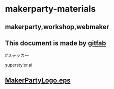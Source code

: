 # makerparty-materials
## makerparty,workshop,webmaker
This document is made by [gitfab](http://gitfab.org)
---
#ステッカー


[superstyler.ai](https://raw.github.com/dadaa/makerparty-materials/master/gitfab/resources/superstyler.ai)

[MakerPartyLogo.eps](https://raw.github.com/dadaa/makerparty-materials/master/gitfab/resources/MakerPartyLogo.eps)
---
